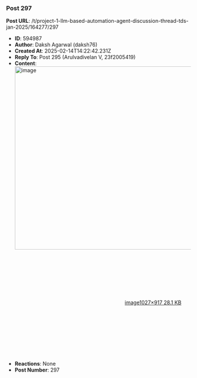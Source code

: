 ### Post 297
**Post URL**: /t/project-1-llm-based-automation-agent-discussion-thread-tds-jan-2025/164277/297
- **ID**: 594987
- **Author**: Daksh Agarwal (daksh76)
- **Created At**: 2025-02-14T14:22:42.231Z
- **Reply To**: Post 295 (Arulvadivelan V, 23f2005419)
- **Content**:  
  <div class="lightbox-wrapper"><a class="lightbox" href="https://europe1.discourse-cdn.com/flex013/uploads/iitm/original/3X/d/b/dbd85efd1bbce9710794cb0434a90d37a8c20a25.png" data-download-href="/uploads/short-url/vmQ8BNdYH7yAYCyh6zn06I9QfB3.png?dl=1" title="image" rel="noopener nofollow ugc"><img src="https://europe1.discourse-cdn.com/flex013/uploads/iitm/original/3X/d/b/dbd85efd1bbce9710794cb0434a90d37a8c20a25.png" alt="image" data-base62-sha1="vmQ8BNdYH7yAYCyh6zn06I9QfB3" width="559" height="500" data-dominant-color="1D1D1D"><div class="meta"><svg class="fa d-icon d-icon-far-image svg-icon" aria-hidden="true"><use href="#far-image"></use></svg><span class="filename">image</span><span class="informations">1027×917 28.1 KB</span><svg class="fa d-icon d-icon-discourse-expand svg-icon" aria-hidden="true"><use href="#discourse-expand"></use></svg></div></a></div>
- **Reactions**: None
- **Post Number**: 297

